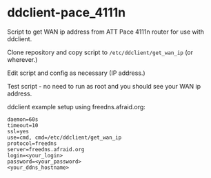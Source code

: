 ddclient-pace_4111n
===================

Script to get WAN ip address from ATT Pace 4111n router for use with ddclient.

Clone repository and copy script to `/etc/ddclient/get_wan_ip` (or wherever.)

Edit script and config as necessary (IP address.)

Test script - no need to run as root and you should see your WAN ip address.

ddclient example setup using freedns.afraid.org:
```
daemon=60s
timeout=10
ssl=yes
use=cmd, cmd=/etc/ddclient/get_wan_ip
protocol=freedns
server=freedns.afraid.org
login=<your_login>
password=<your_password>
<your_ddns_hostname>
```
